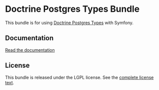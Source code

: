 Doctrine Postgres Types Bundle
==============================

This bundle is for using [Doctrine Postgres Types](https://github.com/opensoft/doctrine-postgres-types) with Symfony.

Documentation
-------------

[Read the documentation](doc/index.md)

License
-------

This bundle is released under the LGPL license. See the [complete license text](LICENSE).

